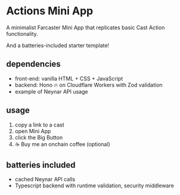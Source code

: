 # Actions Mini App

A minimalist Farcaster Mini App that replicates basic Cast Action functionality.

And a batteries-included starter template!

## dependencies

- front-end: vanilla HTML + CSS + JavaScript
- backend: Hono 🔥 on Cloudflare Workers with Zod validation
- example of Neynar API usage

## usage

1. copy a link to a cast
2. open Mini App
3. click the Big Button
4. ☕ Buy me an onchain coffee (optional)

## batteries included

- cached Neynar API calls
- Typescript backend with runtime validation, security middleware
